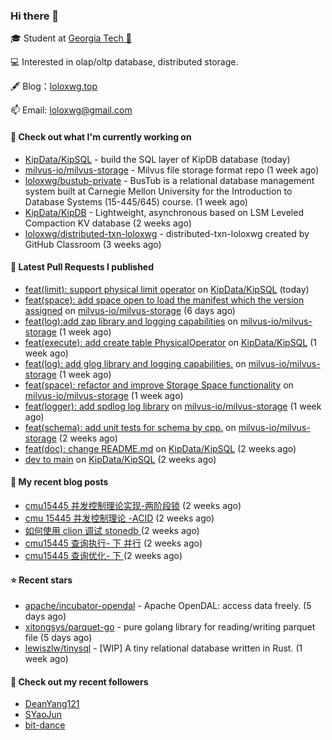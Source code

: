 ### Hi there 👋


 
🎓 Student at [Georgia Tech 🐝](https://www.gatech.edu/)

💻 Interested in olap/oltp database, distributed storage.

🖋 Blog：[loloxwg.top](https://loloxwg.top)



📫 Email: [loloxwg@gmail.com](mailto:loloxwg@gmail.com)



#### 👷 Check out what I'm currently working on

- [KipData/KipSQL](https://github.com/KipData/KipSQL) - build the SQL layer of KipDB database (today)
- [milvus-io/milvus-storage](https://github.com/milvus-io/milvus-storage) - Milvus file storage format repo (1 week ago)
- [loloxwg/bustub-private](https://github.com/loloxwg/bustub-private) - BusTub is a relational database management system built at Carnegie Mellon University for the Introduction to Database Systems (15-445/645) course. (1 week ago)
- [KipData/KipDB](https://github.com/KipData/KipDB) -  Lightweight, asynchronous based on LSM Leveled Compaction KV database (2 weeks ago)
- [loloxwg/distributed-txn-loloxwg](https://github.com/loloxwg/distributed-txn-loloxwg) - distributed-txn-loloxwg created by GitHub Classroom (3 weeks ago)

#### 🔨 Latest Pull Requests I published

- [feat(limit): support physical limit operator](https://github.com/KipData/KipSQL/pull/40) on [KipData/KipSQL](https://github.com/KipData/KipSQL) (today)
- [feat(space): add space open to load the manifest which the version assigned](https://github.com/milvus-io/milvus-storage/pull/32) on [milvus-io/milvus-storage](https://github.com/milvus-io/milvus-storage) (6 days ago)
- [feat(log):add zap library and logging capabilities](https://github.com/milvus-io/milvus-storage/pull/29) on [milvus-io/milvus-storage](https://github.com/milvus-io/milvus-storage) (1 week ago)
- [feat(execute): add create table PhysicalOperator](https://github.com/KipData/KipSQL/pull/27) on [KipData/KipSQL](https://github.com/KipData/KipSQL) (1 week ago)
- [feat(log): add glog library and logging capabilities.](https://github.com/milvus-io/milvus-storage/pull/26) on [milvus-io/milvus-storage](https://github.com/milvus-io/milvus-storage) (1 week ago)
- [feat(space): refactor and improve Storage Space functionality](https://github.com/milvus-io/milvus-storage/pull/24) on [milvus-io/milvus-storage](https://github.com/milvus-io/milvus-storage) (1 week ago)
- [feat(logger): add spdlog log library](https://github.com/milvus-io/milvus-storage/pull/23) on [milvus-io/milvus-storage](https://github.com/milvus-io/milvus-storage) (1 week ago)
- [feat(schema): add unit tests for schema by cpp.](https://github.com/milvus-io/milvus-storage/pull/22) on [milvus-io/milvus-storage](https://github.com/milvus-io/milvus-storage) (2 weeks ago)
- [feat(doc): change README.md](https://github.com/KipData/KipSQL/pull/25) on [KipData/KipSQL](https://github.com/KipData/KipSQL) (2 weeks ago)
- [dev to main](https://github.com/KipData/KipSQL/pull/23) on [KipData/KipSQL](https://github.com/KipData/KipSQL) (2 weeks ago)

#### 📜 My recent blog posts

- [cmu15445 并发控制理论实现-两阶段锁](https://www.loloxwg.top/concurrency-control-2pl) (2 weeks ago)
- [cmu 15445 并发控制理论 -ACID](https://www.loloxwg.top/cmu15445-acid) (2 weeks ago)
- [如何使用 clion 调试 stonedb ](https://www.loloxwg.top/debug-stonedb) (2 weeks ago)
- [cmu15445 查询执行- 下 并行](https://www.loloxwg.top/query-execution-2) (2 weeks ago)
- [cmu15445 查询优化- 下 ](https://www.loloxwg.top/query-optimizer-2) (2 weeks ago)

#### ⭐ Recent stars

- [apache/incubator-opendal](https://github.com/apache/incubator-opendal) - Apache OpenDAL: access data freely. (5 days ago)
- [xitongsys/parquet-go](https://github.com/xitongsys/parquet-go) - pure golang library for reading/writing parquet file (5 days ago)
- [lewiszlw/tinysql](https://github.com/lewiszlw/tinysql) - [WIP] A tiny relational database written in Rust. (1 week ago)

#### 👯 Check out my recent followers

- [DeanYang121](https://github.com/DeanYang121)
- [SYaoJun](https://github.com/SYaoJun)
- [bit-dance](https://github.com/bit-dance)

